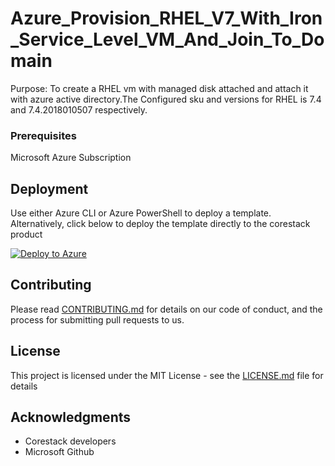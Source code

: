 
# Azure_Provision_RHEL_V7_With_Iron_Service_Level_VM_And_Join_To_Domain

Purpose: To create a RHEL vm with managed disk attached and attach it with azure active directory.The Configured sku and versions for RHEL is 7.4 and 7.4.2018010507 respectively.

### Prerequisites

Microsoft Azure Subscription

## Deployment

Use either Azure CLI or Azure PowerShell to deploy a template. Alternatively, click below to deploy the template directly to the corestack product 

[![Deploy to Azure](https://docs.corestack.io/wp-content/uploads/2019/09/deploy-to-corestack.svg)](http://sandbox.corestack.io/heatstack/templates?repositories=github&external_redirect=true&name=Azure_Provision_RHEL_V7_With_Iron_Service_Level_VM_And_Join_To_Domain&url=https://raw.githubusercontent.com/corestacklabs/Templates/master/arm/Azure_Provision_RHEL_V7_With_Iron_Service_Level_VM_And_Join_To_Domain/Azure_Provision_RHEL_V7_With_Iron_Service_Level_VM_And_Join_To_Domain_content.json&engine=arm&type[0]=Cloud&classification[0]=Provisioning&services[0]=Azure&scope=tenant#/mytemplates)

## Contributing

Please read [CONTRIBUTING.md](https://gist.github.com/karthick-kk/30e4fd3f279492b4f040d5cd569d21d0) for details on our code of conduct, and the process for submitting pull requests to us.

## License

This project is licensed under the MIT License - see the [LICENSE.md](LICENSE.md) file for details

## Acknowledgments

* Corestack developers
* Microsoft Github

